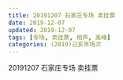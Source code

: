 ```yaml
---
title: 20191207 石家庄专场 卖挂票
date: 2019-12-07
updated: 2019-12-07
tags: [专场, 卖挂票, 相声, 高峰]
categories: (2019)己亥年场次
---
```

20191207 石家庄专场 卖挂票